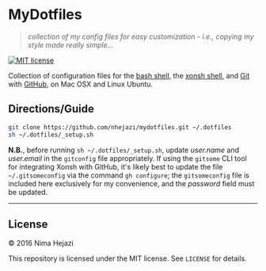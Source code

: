 # MyDotfiles

> _collection of my config files for easy customization - i.e., copying my style
> made really simple..._

[![MIT license](http://img.shields.io/badge/license-MIT-brightgreen.svg)](http://opensource.org/licenses/MIT)

Collection of configuration files for the [bash
shell](https://www.gnu.org/software/bash/), the [xonsh
shell](http://xon.sh/), and [Git](https://git-scm.com/) with
[GitHub](https://github.com/), on Mac OSX and Linux Ubuntu.

## Directions/Guide
```bash
git clone https://github.com/nhejazi/mydotfiles.git ~/.dotfiles
sh ~/.dotfiles/_setup.sh
```
__N.B.__, before running `sh ~/.dotfiles/_setup.sh`, update _user.name_ and
_user.email_ in the `gitconfig` file appropriately. If using the `gitsome` CLI
tool for integrating Xonsh with GitHub, it's likely best to update the file
`~/.gitsomeconfig` via the command `gh configure`; the `gitsomeconfig` file
is included here exclusively for my convenience, and the _password_ field must
be updated.

---

## License

&copy; 2016 Nima Hejazi

This repository is licensed under the MIT license. See `LICENSE` for details.
